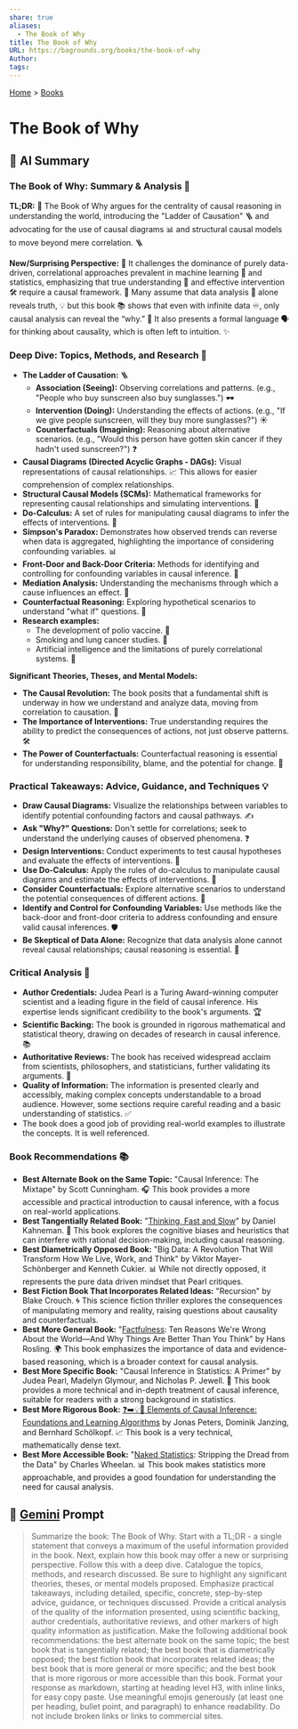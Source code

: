 ```yaml
---
share: true
aliases:
  - The Book of Why
title: The Book of Why
URL: https://bagrounds.org/books/the-book-of-why
Author: 
tags: 
---
```

[Home](../index.md) > [Books](./index.md)  
# The Book of Why  
## 🤖 AI Summary  
### The Book of Why: Summary & Analysis 🧠  
**TL;DR:** 📖 The Book of Why argues for the centrality of causal reasoning in understanding the world, introducing the "Ladder of Causation" 🪜 and advocating for the use of causal diagrams 📊 and structural causal models to move beyond mere correlation. 🪜  
  
**New/Surprising Perspective:** 🤯 It challenges the dominance of purely data-driven, correlational approaches prevalent in machine learning 🤖 and statistics, emphasizing that true understanding 🤔 and effective intervention 🛠️ require a causal framework. 🧠 Many assume that data analysis 🧮 alone reveals truth, 💡 but this book 📚 shows that even with infinite data ♾️, only causal analysis can reveal the “why.” 🤔 It also presents a formal language 🗣️ for thinking about causality, which is often left to intuition. ✨  
  
### Deep Dive: Topics, Methods, and Research 🔬  
* **The Ladder of Causation:** 🪜  
    * **Association (Seeing):** Observing correlations and patterns. (e.g., "People who buy sunscreen also buy sunglasses.") 🕶️  
    * **Intervention (Doing):** Understanding the effects of actions. (e.g., "If we give people sunscreen, will they buy more sunglasses?") ☀️  
    * **Counterfactuals (Imagining):** Reasoning about alternative scenarios. (e.g., "Would this person have gotten skin cancer if they hadn't used sunscreen?") ❓  
* **Causal Diagrams (Directed Acyclic Graphs - DAGs):** Visual representations of causal relationships. 📈 This allows for easier comprehension of complex relationships.  
* **Structural Causal Models (SCMs):** Mathematical frameworks for representing causal relationships and simulating interventions. 📝  
* **Do-Calculus:** A set of rules for manipulating causal diagrams to infer the effects of interventions. 🧮  
* **Simpson's Paradox:** Demonstrates how observed trends can reverse when data is aggregated, highlighting the importance of considering confounding variables. 📊  
* **Front-Door and Back-Door Criteria:** Methods for identifying and controlling for confounding variables in causal inference. 🚪  
* **Mediation Analysis:** Understanding the mechanisms through which a cause influences an effect. 🔗  
* **Counterfactual Reasoning:** Exploring hypothetical scenarios to understand "what if" questions. 💭  
* **Research examples:**  
    * The development of polio vaccine. 💉  
    * Smoking and lung cancer studies. 🚬  
    * Artificial intelligence and the limitations of purely correlational systems. 🤖  
  
**Significant Theories, Theses, and Mental Models:**  
* **The Causal Revolution:** The book posits that a fundamental shift is underway in how we understand and analyze data, moving from correlation to causation. 🔄  
* **The Importance of Interventions:** True understanding requires the ability to predict the consequences of actions, not just observe patterns. 🛠️  
* **The Power of Counterfactuals:** Counterfactual reasoning is essential for understanding responsibility, blame, and the potential for change. 🔮  
  
### Practical Takeaways: Advice, Guidance, and Techniques 💡  
* **Draw Causal Diagrams:** Visualize the relationships between variables to identify potential confounding factors and causal pathways. ✍️  
* **Ask "Why?" Questions:** Don't settle for correlations; seek to understand the underlying causes of observed phenomena. ❓  
* **Design Interventions:** Conduct experiments to test causal hypotheses and evaluate the effects of interventions. 🧪  
* **Use Do-Calculus:** Apply the rules of do-calculus to manipulate causal diagrams and estimate the effects of interventions. 🧮  
* **Consider Counterfactuals:** Explore alternative scenarios to understand the potential consequences of different actions. 💭  
* **Identify and Control for Confounding Variables:** Use methods like the back-door and front-door criteria to address confounding and ensure valid causal inferences. 🛡️  
* **Be Skeptical of Data Alone:** Recognize that data analysis alone cannot reveal causal relationships; causal reasoning is essential. 🧐  
  
### Critical Analysis 🧐  
* **Author Credentials:** Judea Pearl is a Turing Award-winning computer scientist and a leading figure in the field of causal inference. His expertise lends significant credibility to the book's arguments. 🏆  
* **Scientific Backing:** The book is grounded in rigorous mathematical and statistical theory, drawing on decades of research in causal inference. 📚  
* **Authoritative Reviews:** The book has received widespread acclaim from scientists, philosophers, and statisticians, further validating its arguments. 📰  
* **Quality of Information:** The information is presented clearly and accessibly, making complex concepts understandable to a broad audience. However, some sections require careful reading and a basic understanding of statistics. ✅  
* The book does a good job of providing real-world examples to illustrate the concepts. It is well referenced.  
  
### Book Recommendations 📚  
* **Best Alternate Book on the Same Topic:** "Causal Inference: The Mixtape" by Scott Cunningham. 🎧 This book provides a more accessible and practical introduction to causal inference, with a focus on real-world applications.  
* **Best Tangentially Related Book:** "[Thinking, Fast and Slow](./thinking-fast-and-slow.md)" by Daniel Kahneman. 🧠 This book explores the cognitive biases and heuristics that can interfere with rational decision-making, including causal reasoning.  
* **Best Diametrically Opposed Book:** "Big Data: A Revolution That Will Transform How We Live, Work, and Think" by Viktor Mayer-Schönberger and Kenneth Cukier. 📊 While not directly opposed, it represents the pure data driven mindset that Pearl critiques.  
* **Best Fiction Book That Incorporates Related Ideas:** "Recursion" by Blake Crouch. 🌀 This science fiction thriller explores the consequences of manipulating memory and reality, raising questions about causality and counterfactuals.  
* **Best More General Book:** "[Factfulness](./factfulness.md): Ten Reasons We're Wrong About the World—And Why Things Are Better Than You Think" by Hans Rosling. 🌍 This book emphasizes the importance of data and evidence-based reasoning, which is a broader context for causal analysis.  
* **Best More Specific Book:** "Causal Inference in Statistics: A Primer" by Judea Pearl, Madelyn Glymour, and Nicholas P. Jewell. 📖 This book provides a more technical and in-depth treatment of causal inference, suitable for readers with a strong background in statistics.  
* **Best More Rigorous Book:** [❓➡️💡🧮 Elements of Causal Inference: Foundations and Learning Algorithms](./elements-of-causal-inference-foundations-and-learning-algorithms.md) by Jonas Peters, Dominik Janzing, and Bernhard Schölkopf. 📈 This book is a very technical, mathematically dense text.  
* **Best More Accessible Book:** "[Naked Statistics](./naked-statistics.md): Stripping the Dread from the Data" by Charles Wheelan. 📊 This book makes statistics more approachable, and provides a good foundation for understanding the need for causal analysis.  
  
## 💬 [Gemini](https://gemini.google.com) Prompt  
> Summarize the book: The Book of Why. Start with a TL;DR - a single statement that conveys a maximum of the useful information provided in the book. Next, explain how this book may offer a new or surprising perspective. Follow this with a deep dive. Catalogue the topics, methods, and research discussed. Be sure to highlight any significant theories, theses, or mental models proposed. Emphasize practical takeaways, including detailed, specific, concrete, step-by-step advice, guidance, or techniques discussed. Provide a critical analysis of the quality of the information presented, using scientific backing, author credentials, authoritative reviews, and other markers of high quality information as justification. Make the following additional book recommendations: the best alternate book on the same topic; the best book that is tangentially related; the best book that is diametrically opposed; the best fiction book that incorporates related ideas; the best book that is more general or more specific; and the best book that is more rigorous or more accessible than this book. Format your response as markdown, starting at heading level H3, with inline links, for easy copy paste. Use meaningful emojis generously (at least one per heading, bullet point, and paragraph) to enhance readability. Do not include broken links or links to commercial sites.